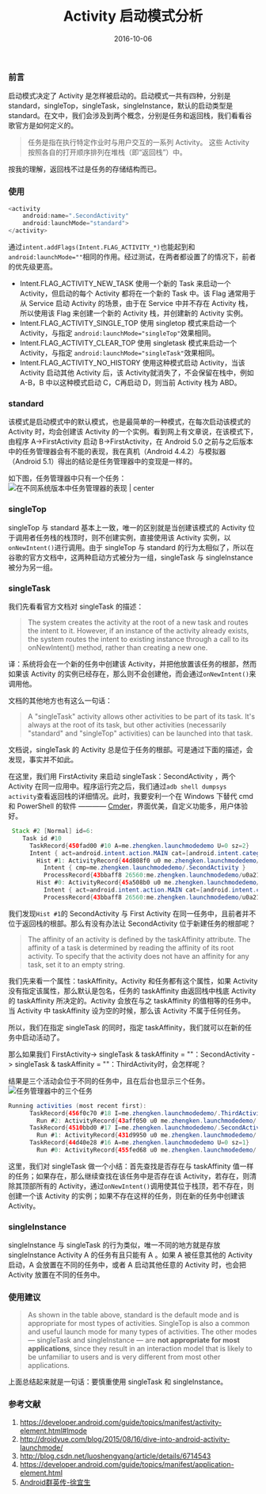 ﻿---
title: Activity 启动模式分析
date: 2016-10-06
tags:
  - Android
---

### 前言 
启动模式决定了 Activity 是怎样被启动的。启动模式一共有四种，分别是 standard，singleTop，singleTask，singleInstance，默认的启动类型是 standard。在文中，我们会涉及到两个概念，分别是任务和返回栈，我们看看谷歌官方是如何定义的。

> 任务是指在执行特定作业时与用户交互的一系列 Activity。 这些 Activity 按照各自的打开顺序排列在堆栈（即“返回栈”）中。

按我的理解，返回栈不过是任务的存储结构而已。

### 使用

```java
<activity
    android:name=".SecondActivity"
    android:launchMode="standard">
</activity>
```
通过`intent.addFlags(Intent.FLAG_ACTIVITY_*)`也能起到和`android:launchMode=""`相同的作用。经过测试，在两者都设置了的情况下，前者的优先级更高。
<!--more-->

 - Intent.FLAG_ACTIVITY_NEW_TASK
使用一个新的 Task 来启动一个 Activity，但启动的每个 Activity 都将在一个新的 Task 中。该 Flag 通常用于从 Service 启动 Activity 的场景，由于在 Service 中并不存在 Activity 栈，所以使用该 Flag 来创建一个新的 Activity 栈，并创建新的 Activity 实例。
 - Intent.FLAG_ACTIVITY_SINGLE_TOP
使用 singletop 模式来启动一个 Activity，与指定 `android:launchMode="singleTop"`效果相同。
 - Intent.FLAG_ACTIVITY_CLEAR_TOP
使用 singletask 模式来启动一个 Activity，与指定 `android:launchMode="singleTask"`效果相同。
 - Intent.FLAG_ACTIVITY_NO_HISTORY
使用这种模式启动 Activity，当该 Activity 启动其他 Activity 后，该 Activity就消失了，不会保留在栈中，例如 A-B，B 中以这种模式启动 C，C再启动 D，则当前 Activity 栈为 ABD。

### standard
该模式是启动模式中的默认模式，也是最简单的一种模式，在每次启动该模式的 Activity 时，均会创建该 Activity 的一个实例。看到网上有文章说，在该模式下，由程序 A->FirstActivity 启动 B->FirstActivity，在 Android 5.0 之前与之后版本中的任务管理器会有不能的表现，我在真机（Android 4.4.2）与模拟器（Android 5.1）得出的结论是任务管理器中的变现是一样的。

如下图，任务管理器中只有一个任务：
![在不同系统版本中任务管理器的表现 | center][1]

### singleTop
singleTop 与 standard 基本上一致，唯一的区别就是当创建该模式的 Activity 位于调用者任务栈的栈顶时，则不创建实例，直接使用该 Activity 实例，以`onNewIntent()`进行调用。由于 singleTop 与 standard 的行为太相似了，所以在谷歌的官方文档中，这两种启动方式被分为一组，singleTask 与 singleInstance 被分为另一组。
### singleTask
我们先看看官方文档对 singleTask 的描述：

> The system creates the activity at the root of a new task and routes the intent to it. However, if an instance of the activity already exists, the system routes the intent to existing instance through a call to its onNewIntent() method, rather than creating a new one.

译：系统将会在一个新的任务中创建该 Activity，并把他放置该任务的根部，然而如果该 Activity 的实例已经存在，那么则不会创建他，而会通过`onNewIntent()`来调用他。

文档的其他地方也有这么一句话：
> A "singleTask" activity allows other activities to be part of its task. It's always at the root of its task, but other activities (necessarily "standard" and "singleTop" activities) can be launched into that task. 

文档说，singleTask 的 Activity 总是位于任务的根部。可是通过下面的描述，会发现，事实并不如此。

在这里，我们用 FirstActivity 来启动 singleTask：SecondActivity ，两个 Activity 在同一应用中。程序运行完之后，我们通过`adb shell dumpsys activity`查看返回栈的详细情况。此时，我要安利一个在 Windows 下替代 cmd 和 PowerShell 的软件 ———— [Cmder][2]，界面优美，自定义功能多，用户体验好。

```java
 Stack #2 [Normal] id=6:
    Task id #10
      TaskRecord{450fad00 #10 A=me.zhengken.launchmodedemo U=0 sz=2}
      Intent { act=android.intent.action.MAIN cat=[android.intent.category.LAUNCHER] flg=0x10000000 cmp=me.zhengken.launchmodedemo/.FirstActivity }
        Hist #1: ActivityRecord{44d808f0 u0 me.zhengken.launchmodedemo/.SecondActivity t10}
          Intent { cmp=me.zhengken.launchmodedemo/.SecondActivity }
          ProcessRecord{43bbaff8 26560:me.zhengken.launchmodedemo/u0a210}
        Hist #0: ActivityRecord{45a508b0 u0 me.zhengken.launchmodedemo/.FirstActivity t10}
          Intent { act=android.intent.action.MAIN cat=[android.intent.category.LAUNCHER] flg=0x10000000 cmp=me.zhengken.launchmodedemo/.FirstActivity }
          ProcessRecord{43bbaff8 26560:me.zhengken.launchmodedemo/u0a210}
```

我们发现`Hist #1`的 SecondActivity 与 First Activity 在同一任务中，且前者并不位于返回栈的根部。那么有没有办法让 SecondActivity 位于新建任务的根部呢？

> The affinity of an activity is defined by the taskAffinity attribute. The affinity of a task is determined by reading the affinity of its root activity.
> To specify that the activity does not have an affinity for any task, set it to an empty string.

我们先来看一个属性：taskAffinity。Activity 和任务都有这个属性，如果 Activity 没有指定该属性，那么默认是包名，任务的 taskAffinity 由返回栈中栈底 Activity 的 taskAffinity 所决定的。Activity 会放在与之 taskAffinity 的值相等的任务中。当 Activity 中 taskAffinity 设为空的时候，那么该 Activity 不属于任何任务。

所以，我们在指定 singleTask 的同时，指定 taskAffinity，我们就可以在新的任务中启动活动了。

那么如果我们 FirstActivity-> singleTask & taskAffinity = ""：SecondActivity - > singleTask & taskAffinity = ""：ThirdActivity时，会怎样呢？

结果是三个活动会位于不同的任务中，且在后台也显示三个任务。
![任务管理器中的三个任务][3]

```java
Running activities (most recent first):
      TaskRecord{456f0c70 #18 I=me.zhengken.launchmodedemo/.ThirdActivity U=0 sz=1}
        Run #2: ActivityRecord{43aff050 u0 me.zhengken.launchmodedemo/.ThirdActivity t18}
      TaskRecord{4510bbd0 #17 I=me.zhengken.launchmodedemo/.SecondActivity U=0 sz=1}
        Run #1: ActivityRecord{431d9950 u0 me.zhengken.launchmodedemo/.SecondActivity t17}
      TaskRecord{44d40e28 #16 A=me.zhengken.launchmodedemo U=0 sz=1}
        Run #0: ActivityRecord{455fed68 u0 me.zhengken.launchmodedemo/.FirstActivity t16}
```

这里，我们对 singleTask 做一个小结：首先查找是否存在与 taskAffinity 值一样的任务；如果存在，那么继续查找在该任务中是否存在该 Activity，若存在，则清除其顶部所有的 Activity，通过`onNewIntent()`调用使其位于栈顶，若不存在，则创建一个该 Activity 的实例；如果不存在这样的任务，则在新的任务中创建该 Activity。

### singleInstance

singleInstance 与 singleTask 的行为类似，唯一不同的地方就是存放 singleInstance Activity A 的任务有且只能有 A 。如果 A 被任意其他的 Activity 启动，A 会放置在不同的任务中，或者 A 启动其他任意的 Activity 时，也会把 Activity 放置在不同的任务中。

### 使用建议

> As shown in the table above, standard is the default mode and is appropriate for most types of activities. SingleTop is also a common and useful launch mode for many types of activities. The other modes — singleTask and singleInstance — are **not appropriate for most applications**, since they result in an interaction model that is likely to be unfamiliar to users and is very different from most other applications.

上面总结起来就是一句话：要慎重使用 singleTask 和 singleInstance。

### 参考文献
1. https://developer.android.com/guide/topics/manifest/activity-element.html#lmode
2. http://droidyue.com/blog/2015/08/16/dive-into-android-activity-launchmode/
3. http://blog.csdn.net/luoshengyang/article/details/6714543
4. https://developer.android.com/guide/topics/manifest/application-element.html
5. [Android群英传-徐宜生][4]


  [1]: http://odc50o546.bkt.clouddn.com/android-launch-mode-analytise-1.png
  [2]: http://cmder.net/
  [3]: http://odc50o546.bkt.clouddn.com/android-launch-mode-analytise-2.png
  [4]: https://item.jd.com/11758334.html